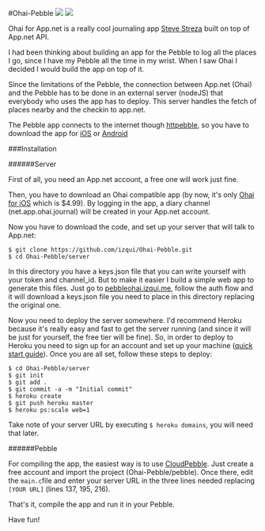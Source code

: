 #Ohai-Pebble
![](http://dl.dropboxusercontent.com/s/xcdm7r52hbw80c1/ohaipebble1.png) 
![](http://dl.dropboxusercontent.com/s/b8oed02uoxpibwy/ohaipebble2.png)


Ohai for App.net is a really cool journaling app [Steve Streza](http://twitter.com/stevestreza) built on top of App.net API.

I had been thinking about building an app for the Pebble to log all the places I go, since I have my Pebble all the time in my wrist. When I saw Ohai I decided I would build the app on top of it. 

Since the limitations of the Pebble, the connection between App.net (Ohai) and the Pebble has to be done in an external server (nodeJS) that everybody who uses the app has to deploy. This server handles the fetch of places nearby and the checkin to app.net. 

The Pebble app connects to the internet though [httpebble](http://kathar.in/httpebble/), so you have to download the app for [iOS](http://itunes.apple.com/us/app/httpebble/id650174711?ls=1&mt=8) or [Android](https://play.google.com/store/apps/details?id=com.lukekorth.httpebble)


###Installation

######Server

First of all, you need an App.net account, a free one will work just fine. 

Then, you have to download an Ohai compatible app (by now, it's only [Ohai for iOS](http://ohaiapp.net) which is $4.99). By logging in the app, a diary channel (net.app.ohai.journal) will be created in your App.net account.

Now you have to download the code, and set up your server that will talk to App.net:
```
$ git clone https://github.com/izqui/Ohai-Pebble.git
$ cd Ohai-Pebble/server
```
In this directory you have a keys.json file that you can write yourself with your token and channel_id. But to make it easier I build a simple web app to generate this files. Just go to [pebbleohai.izqui.me](http://pebbleohai.izqui.me), follow the auth flow and it will download a keys.json file you need to place in this directory replacing the original one.

Now you need to deploy the server somewhere. I'd recommend Heroku because it's really easy and fast to get the server running (and since it will be just for yourself, the free tier will be fine). So, in order to deploy to Heroku you need to sign up for an account and set up your machine ([quick start guide](https://devcenter.heroku.com/articles/quickstart)). Once you are all set, follow these steps to deploy:

```
$ cd Ohai-Pebble/server
$ git init
$ git add .
$ git commit -a -m "Initial commit"
$ heroku create
$ git push heroku master
$ heroku ps:scale web=1
```
Take note of your server URL by executing  `$ heroku domains`, you will need that later.

######Pebble

For compiling the app, the easiest way is to use [CloudPebble](http://cloudpebble.net). Just create a free account and import the project (Ohai-Pebble/pebble). Once there, edit the `main.c`file and enter your server URL in the three lines needed replacing `[YOUR URL]` (lines 137, 195, 216).

That's it, compile the app and run it in your Pebble. 

Have fun! 

